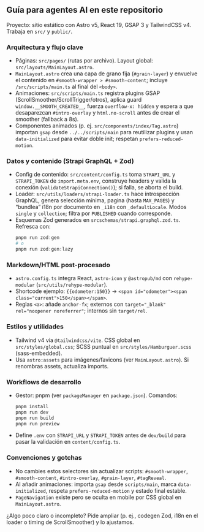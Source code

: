 ## Guía para agentes AI en este repositorio

Proyecto: sitio estático con Astro v5, React 19, GSAP 3 y TailwindCSS v4. Trabaja en `src/` y `public/`.

### Arquitectura y flujo clave
- Páginas: `src/pages/` (rutas por archivo). Layout global: `src/layouts/MainLayout.astro`.
- `MainLayout.astro` crea una capa de grano fija (`#grain-layer`) y envuelve el contenido en `#smooth-wrapper > #smooth-content`; incluye `/src/scripts/main.ts` al final del `<body>`.
- Animaciones: `src/scripts/main.ts` registra plugins GSAP (ScrollSmoother/ScrollTrigger/otros), aplica guard `window.__SMOOTH_CREATED__`, fuerza `overflow-x: hidden` y espera a que desaparezcan `#intro-overlay` y `html.no-scroll` antes de crear el smoother (fallback a 8s).
- Componentes animados (p. ej. `src/components/index/Tag.astro`) importan `gsap` desde `../../scripts/main` para reutilizar plugins y usan `data-initialized` para evitar doble init; respetan `prefers-reduced-motion`.

### Datos y contenido (Strapi GraphQL + Zod)
- Config de contenido: `src/content/config.ts` toma `STRAPI_URL` y `STRAPI_TOKEN` de `import.meta.env`, construye headers y valida la conexión (`validateStrapiConnection()`); si falla, se aborta el build.
- Loader: `src/utils/loaders/strapi-loader.ts` hace introspección GraphQL, genera selección mínima, pagina (hasta `MAX_PAGES`) y “bundlea” i18n por documento en `_i18n` con `_defaultLocale`. Modos `single` y `collection`; filtra por `PUBLISHED` cuando corresponde.
- Esquemas Zod generados en `srcschemas/strapi.graphql.zod.ts`. Refresca con:
  ```powershell
  pnpm run zod:gen
  # o
  pnpm run zod:gen:lazy
  ```

### Markdown/HTML post-procesado
- `astro.config.ts` integra React, `astro-icon` y `@astropub/md` con `rehype-modular` (`src/utils/rehype-modular`).
- Shortcode ejemplo: `{{odometer:150}}` → `<span id="odometer"><span class="current">150</span></span>`.
- Reglas `<a>`: añade `anchor-fx`; externos con `target="_blank" rel="noopener noreferrer"`; internos sin `target/rel`.

### Estilos y utilidades
- Tailwind v4 vía `@tailwindcss/vite`. CSS global en `src/styles/global.css`; SCSS puntual en `src/styles/Hamburguer.scss` (sass-embedded).
- Usa `astro:assets` para imágenes/favicons (ver `MainLayout.astro`). Si renombras assets, actualiza imports.

### Workflows de desarrollo
- Gestor: pnpm (ver `packageManager` en `package.json`). Comandos:
  ```powershell
  pnpm install
  pnpm run dev
  pnpm run build
  pnpm run preview
  ```
- Define `.env` con `STRAPI_URL` y `STRAPI_TOKEN` antes de `dev/build` para pasar la validación en `content/config.ts`.

### Convenciones y gotchas
- No cambies estos selectores sin actualizar scripts: `#smooth-wrapper`, `#smooth-content`, `#intro-overlay`, `#grain-layer`, `#tagReveal`.
- Al añadir animaciones: importa `gsap` desde `scripts/main`, marca `data-initialized`, respeta `prefers-reduced-motion` y estado final estable.
- `PageNavigation` existe pero se oculta en mobile por CSS global en `MainLayout.astro`.

¿Algo poco claro o incompleto? Pide ampliar (p. ej., codegen Zod, i18n en el loader o timing de ScrollSmoother) y lo ajustamos.
